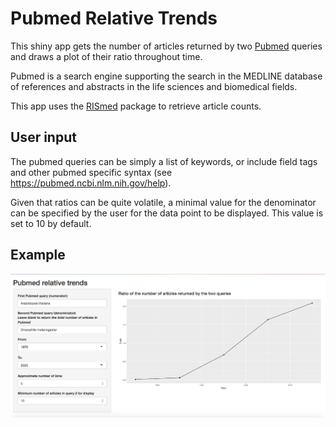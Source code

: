 Pubmed Relative Trends
================

This shiny app gets the number of articles returned by two [Pubmed](https://pubmed.ncbi.nlm.nih.gov/) queries and draws a plot of their ratio throughout time.<br>

Pubmed is a search engine supporting the search in the MEDLINE database of references and abstracts in the life sciences and biomedical fields.<br>

This app uses the [RISmed](https://cran.r-project.org/web/packages/RISmed/RISmed.pdf) package to retrieve article counts.

## User input

The pubmed queries can be simply a list of keywords, or include field tags and other pubmed specific syntax (see https://pubmed.ncbi.nlm.nih.gov/help).<br>

Given that ratios can be quite volatile, a minimal value for the denominator can be specified by the user for the data point to be displayed. This value is set to 10 by default.

## Example

![](README_files/athaliana_vs_dmelanogaster.png)<!-- -->



